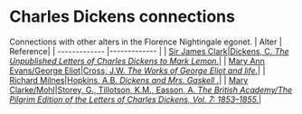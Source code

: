 # Charles Dickens connections
Connections with other alters in the Florence Nightingale egonet.
| Alter  | Reference|
| ------------- |------------- |
| [Sir James Clark](https://github.com/altealo/JamesClark/blob/master/README.md)|[Dickens, C. *The Unpublished Letters of Charles Dickens to Mark Lemon.*](https://books.google.co.uk/books?id=pN3FuTF-UlgC&pg=PA74&lpg=PA74&dq=letter+dickens+james+clark&source=bl&ots=0QbyClFNJs&sig=ACfU3U0fTXRkjbhDXfkYdOkXm9BzzkfQtQ&hl=en&sa=X&ved=2ahUKEwjFz-z_6dLlAhXmUxUIHQzYCSAQ6AEwEHoECAgQAQ#v=onepage&q=letter%20dickens%20james%20clark&f=false)|
| [Mary Ann Evans/George Eliot](https://github.com/altealo/GeorgeEliot/blob/master/README.md)|[Cross, J.W. *The Works of George Eliot and life.*](https://georgeeliotarchive.org/files/original/51db8460a5c3f7c96ac66c9cdf972b5d.pdf)|
| [Richard Milnes](https://github.com/altealo/RichardMilnes/blob/master/README.md)|[Hopkins, A.B. *Dickens and Mrs. Gaskell .*](https://www.oxfordscholarlyeditions.com/view/10.1093/actrade/9780198126188.book.1/actrade-9780198126188-div1-504?r-1=1.000&wm-1=1&t-1=contents-tab&p1-1=1&w1-1=1.000)|
| [Mary Clarke/Mohl](https://github.com/altealo/MaryClarke/blob/master/README.md)|[Storey, G., Tillotson, K.M., Easson, A. *The British Academy/The Pilgrim Edition of the Letters of Charles Dickens, Vol. 7: 1853–1855.*](https://www.jstor.org/stable/3815978?seq=1)|

